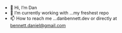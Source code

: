 - 👋 Hi, I’m Dan
- 🌱 I’m currently working with ...my freshest repo
- 📫 How to reach me ...danbennett.dev or directly at bennett.daniel@gmail.com


